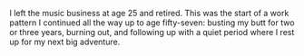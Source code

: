 
I left the music business at age 25 and retired. This was the start of a work pattern I continued all the way up to age fifty-seven: busting my butt for two or three years, burning out, and following up with a quiet period where I rest up for my next big adventure.
